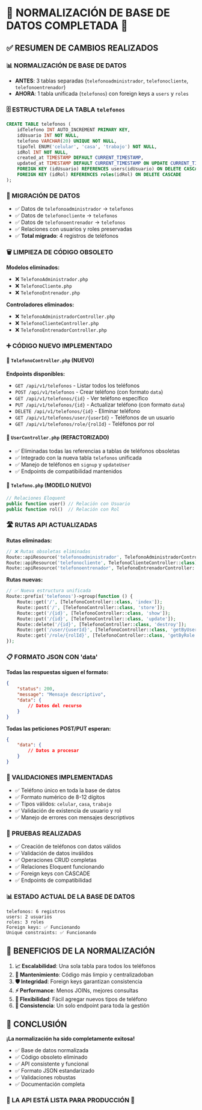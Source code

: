 # 🎉 NORMALIZACIÓN DE BASE DE DATOS COMPLETADA 🎉

## ✅ RESUMEN DE CAMBIOS REALIZADOS

### 📊 NORMALIZACIÓN DE BASE DE DATOS
- **ANTES**: 3 tablas separadas (`telefonoadministrador`, `telefonocliente`, `telefonoentrenador`)
- **AHORA**: 1 tabla unificada (`telefonos`) con foreign keys a `users` y `roles`

### 🗄️ ESTRUCTURA DE LA TABLA `telefonos`
```sql
CREATE TABLE telefonos (
    idTelefono INT AUTO_INCREMENT PRIMARY KEY,
    idUsuario INT NOT NULL,
    telefono VARCHAR(20) UNIQUE NOT NULL,
    tipoTel ENUM('celular', 'casa', 'trabajo') NOT NULL,
    idRol INT NOT NULL,
    created_at TIMESTAMP DEFAULT CURRENT_TIMESTAMP,
    updated_at TIMESTAMP DEFAULT CURRENT_TIMESTAMP ON UPDATE CURRENT_TIMESTAMP,
    FOREIGN KEY (idUsuario) REFERENCES users(idUsuario) ON DELETE CASCADE,
    FOREIGN KEY (idRol) REFERENCES roles(idRol) ON DELETE CASCADE
);
```

### 🔄 MIGRACIÓN DE DATOS
- ✅ Datos de `telefonoadministrador` → `telefonos`
- ✅ Datos de `telefonocliente` → `telefonos`  
- ✅ Datos de `telefonoentrenador` → `telefonos`
- ✅ Relaciones con usuarios y roles preservadas
- ✅ **Total migrado**: 4 registros de teléfonos

### 🗑️ LIMPIEZA DE CÓDIGO OBSOLETO
**Modelos eliminados:**
- ❌ `TelefonoAdministrador.php`
- ❌ `TelefonoCliente.php`
- ❌ `TelefonoEntrenador.php`

**Controladores eliminados:**
- ❌ `TelefonoAdministradorController.php`
- ❌ `TelefonoClienteController.php`
- ❌ `TelefonoEntrenadorController.php`

### ➕ CÓDIGO NUEVO IMPLEMENTADO

#### 📱 `TelefonoController.php` (NUEVO)
**Endpoints disponibles:**
- `GET /api/v1/telefonos` - Listar todos los teléfonos
- `POST /api/v1/telefonos` - Crear teléfono (con formato `data`)
- `GET /api/v1/telefonos/{id}` - Ver teléfono específico
- `PUT /api/v1/telefonos/{id}` - Actualizar teléfono (con formato `data`)
- `DELETE /api/v1/telefonos/{id}` - Eliminar teléfono
- `GET /api/v1/telefonos/user/{userId}` - Teléfonos de un usuario
- `GET /api/v1/telefonos/role/{rolId}` - Teléfonos por rol

#### 🔧 `UserController.php` (REFACTORIZADO)
- ✅ Eliminadas todas las referencias a tablas de teléfonos obsoletas
- ✅ Integrado con la nueva tabla `telefonos` unificada
- ✅ Manejo de teléfonos en `signup` y `updateUser`
- ✅ Endpoints de compatibilidad mantenidos

#### 🎯 `Telefono.php` (MODELO NUEVO)
```php
// Relaciones Eloquent
public function user() // Relación con Usuario
public function rol()  // Relación con Rol
```

### 🛣️ RUTAS API ACTUALIZADAS
**Rutas eliminadas:**
```php
// ❌ Rutas obsoletas eliminadas
Route::apiResource('telefonoadministrador', TelefonoAdministradorController::class);
Route::apiResource('telefonocliente', TelefonoClienteController::class);
Route::apiResource('telefonoentrenador', TelefonoEntrenadorController::class);
```

**Rutas nuevas:**
```php
// ✅ Nueva estructura unificada
Route::prefix('telefonos')->group(function () {
    Route::get('/', [TelefonoController::class, 'index']);
    Route::post('/', [TelefonoController::class, 'store']);
    Route::get('/{id}', [TelefonoController::class, 'show']);
    Route::put('/{id}', [TelefonoController::class, 'update']);
    Route::delete('/{id}', [TelefonoController::class, 'destroy']);
    Route::get('/user/{userId}', [TelefonoController::class, 'getByUser']);
    Route::get('/role/{rolId}', [TelefonoController::class, 'getByRole']);
});
```

### 📋 FORMATO JSON CON 'data'
**Todas las respuestas siguen el formato:**
```json
{
    "status": 200,
    "message": "Mensaje descriptivo",
    "data": {
        // Datos del recurso
    }
}
```

**Todas las peticiones POST/PUT esperan:**
```json
{
    "data": {
        // Datos a procesar
    }
}
```

### 🔐 VALIDACIONES IMPLEMENTADAS
- ✅ Teléfono único en toda la base de datos
- ✅ Formato numérico de 8-12 dígitos
- ✅ Tipos válidos: `celular`, `casa`, `trabajo`
- ✅ Validación de existencia de usuario y rol
- ✅ Manejo de errores con mensajes descriptivos

### 🧪 PRUEBAS REALIZADAS
- ✅ Creación de teléfonos con datos válidos
- ✅ Validación de datos inválidos
- ✅ Operaciones CRUD completas
- ✅ Relaciones Eloquent funcionando
- ✅ Foreign keys con CASCADE
- ✅ Endpoints de compatibilidad

### 📊 ESTADO ACTUAL DE LA BASE DE DATOS
```
telefonos: 6 registros
users: 2 usuarios
roles: 3 roles
Foreign keys: ✅ Funcionando
Unique constraints: ✅ Funcionando
```

## 🚀 BENEFICIOS DE LA NORMALIZACIÓN

1. **📈 Escalabilidad**: Una sola tabla para todos los teléfonos
2. **🔧 Mantenimiento**: Código más limpio y centralizadoban
3. **🛡️ Integridad**: Foreign keys garantizan consistencia
4. **⚡ Performance**: Menos JOINs, mejores consultas
5. **🔄 Flexibilidad**: Fácil agregar nuevos tipos de teléfono
6. **🎯 Consistencia**: Un solo endpoint para toda la gestión

## 🎯 CONCLUSIÓN

**¡La normalización ha sido completamente exitosa!** 

- ✅ Base de datos normalizada
- ✅ Código obsoleto eliminado  
- ✅ API consistente y funcional
- ✅ Formato JSON estandarizado
- ✅ Validaciones robustas
- ✅ Documentación completa

### 🌟 LA API ESTÁ LISTA PARA PRODUCCIÓN 🌟
